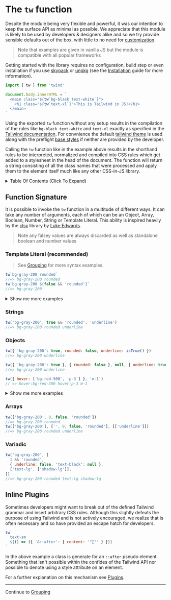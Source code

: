 # The `tw` function

Despite the module being very flexible and powerful, it was our intention to keep the surface API as minimal as possible. We appreciate that this module is likely to be used by developers & designers alike and so we try provide sensible defaults out of the box, with little to no need for [customization](./setup.md).

> Note that examples are given in vanilla JS but the module is compatible with all popular frameworks

Getting started with the library requires no configuration, build step or even installation if you use [skypack](https://skypack.dev/) or [unpkg](https://unpkg.com/) (see the [Installation](./installation.md) guide for more information).

```js
import { tw } from 'twind'

document.body.innerHTML = `
  <main class="${tw`bg-black text-white`}">
    <h1 class="${tw`text-xl`}">This is Tailwind in JS!</h1>
  </main>
`
```

Using the exported `tw` function without any setup results in the compilation of the rules like `bg-black text-white` and `text-xl` exactly as specified in the [Tailwind documentation](https://tailwincss.com/docs). For convnience the default [tailwind theme](https://github.com/tailwindlabs/tailwindcss/blob/v1/stubs/defaultConfig.stub.js) is used along with the preflight [base styles](https://tailwindcss.com/docs/preflight) if neither are provided by the developer.

Calling the `tw` function like in the example above results in the shorthand rules to be interpreted, normalized and compiled into CSS rules which get added to a stylesheet in the head of the document. The function will return a string consisting of all the class names that were processed and apply them to the element itself much like any other CSS-in-JS library.

<details><summary>Table Of Contents (Click To Expand)</summary>

<!-- START doctoc generated TOC please keep comment here to allow auto update -->
<!-- DON'T EDIT THIS SECTION, INSTEAD RE-RUN doctoc TO UPDATE -->

- [Function Signature](#function-signature)
  - [Template Literal (recommended)](#template-literal-recommended)
  - [Strings](#strings)
  - [Objects](#objects)
  - [Arrays](#arrays)
  - [Variadic](#variadic)
- [Inline Plugins](#inline-plugins)

<!-- END doctoc generated TOC please keep comment here to allow auto update -->
</details>

## Function Signature

It is possible to invoke the `tw` function in a multitude of different ways. It can take any number of arguments, each of which can be an Object, Array, Boolean, Number, String or Template Literal. This ability is inspired heavily by the [clsx](https://npmjs.com/clsx) library by [Luke Edwards](https://github.com/lukeed).

> Note any falsey values are always discarded as well as standalone boolean and number values

### Template Literal (recommended)

> See [Grouping](./grouping.md) for more syntax examples.

```js
tw`bg-gray-200 rounded`
//=> bg-gray-200 rounded
tw`bg-gray-200 ${false && 'rounded'}`
//=> bg-gray-200
```

<details><summary>Show me more examples</summary>

```js
tw`bg-gray-200 ${[false && 'rounded', 'block']}`
//=> bg-gray-200 block
tw`bg-gray-200 ${{ rounded: false, underline: isTrue() }}`
//=> bg-gray-200 underline
tw`bg-${randomColor()}`
//=> bg-blue-500
tw`hover:${({ tw }) => tw`underline`}`
//=> hover:underline
tw`bg-${'fuchsia'}) sm:${'underline'} lg:${false && 'line-through'} text-${[
  'underline',
  'center',
]} rounded-${{ lg: false, xl: true }})`
// => bg-fuchsia sm:underline text-underline text-center rounded-xl
```

</details>

### Strings

```js
tw('bg-gray-200', true && 'rounded', 'underline')
//=> bg-gray-200 rounded underline
```

### Objects

```js
tw({ 'bg-gray-200': true, rounded: false, underline: isTrue() })
//=> bg-gray-200 underline

tw({ 'bg-gray-200': true }, { rounded: false }, null, { underline: true })
//=> bg-gray-200 underline

tw({ hover: ['bg-red-500', 'p-3'] }, 'm-1')
// => hover:bg-red-500 hover:p-3 m-1
```

<details><summary>Show me more examples</summary>

```js
tw({
  sm: ['hover:rounded', 'active:rounded-full'],
  md: { rounded: true, hover: 'bg-white' },
  lg: {
    'rounded-full': true,
    hover: 'bg-white text-black active:(underline shadow)',
  },
})
// sm:hover:rounded sm:active:rounded-full md:rounded md:hover:bg-white lg:rounded-full lg:hover:bg-white lg:hover:text-black lg:hover:active:underline lg:hover:active:shadow
```

</details>

### Arrays

```js
tw(['bg-gray-200', 0, false, 'rounded'])
//=> bg-gray-200 rounded
tw(['bg-gray-200'], ['', 0, false, 'rounded'], [['underline']])
//=> bg-gray-200 rounded underline
```

### Variadic

```js
tw('bg-gray-200', [
  1 && 'rounded',
  { underline: false, 'text-black': null },
  ['text-lg', ['shadow-lg']],
])
//=> bg-gray-200 rounded text-lg shadow-lg
```

## Inline Plugins

Sometimes developers might want to break out of the defined Tailwind grammar and insert arbitrary CSS rules. Although this slightly defeats the purpose of using Tailwind and is not actively encouraged, we realize that is often necessary and so have provided an escape hatch for developers.

```js
tw`
  text-sm
  ${() => ({ '&::after': { content: '"🌈"' } })}
`
```

In the above example a class is generate for an `::after` pseudo element. Something that isn't possible within the confides of the Tailwind API nor possible to denote using a style attribute on an element.

For a further explanation on this mechanism see [Plugins](./plugins.md#inline-plugins).

<hr/>

Continue to [Grouping](./grouping.md)
